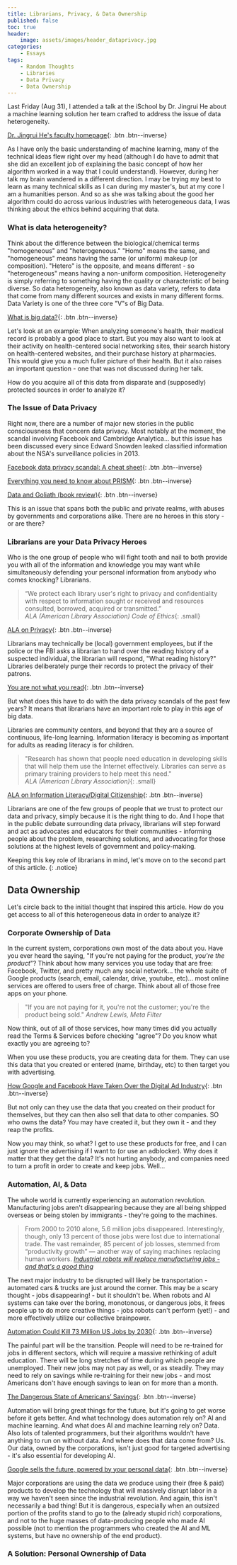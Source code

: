 ```yaml
---
title: Librarians, Privacy, & Data Ownership
published: false
toc: true
header:
    image: assets/images/header_dataprivacy.jpg
categories:
    - Essays
tags:
    - Random Thoughts
    - Libraries
    - Data Privacy
    - Data Ownership
---
```


Last Friday (Aug 31), I attended a talk at the iSchool by Dr. Jingrui He about a machine learning solution her team crafted to address the issue of data heterogeneity.

[Dr. Jingrui He's faculty homepage](#http://faculty.engineering.asu.edu/jingruihe/){: .btn .btn--inverse}

As I have only the basic understanding of machine learning, many of the technical ideas flew right over my head (although I do have to admit that she did an excellent job of explaining the basic concept of how her algorithm worked in a way that I could understand). However, during her talk my brain wandered in a different direction. I may be trying my best to learn as many technical skills as I can during my master's, but at my core I am a humanities person. And so as she was talking about the good her algorithm could do across various industries with heterogeneous data, I was thinking about the ethics behind acquiring that data.

### What is data heterogeneity?

Think about the difference between the biological/chemical terms "homogeneous" and "heterogeneous." "Homo" means the same, and "homogeneous" means having the same (or uniform) makeup (or composition). "Hetero" is the opposite, and means different - so "heterogeneous" means having a non-uniform composition. Heterogeneity is simply referring to something having the quality or characteristic of being diverse. So data heterogeneity, also known as data variety, refers to data that come from many different sources and exists in many different forms. Data Variety is one of the three core "V"s of Big Data.

[What is big data?](#https://datasciencedegree.wisconsin.edu/data-science/what-is-big-data/){: .btn .btn--inverse}

Let's look at an example: When analyzing someone's health, their medical record is probably a good place to start. But you may also want to look at their activity on health-centered social networking sites, their search history on health-centered websites, and their purchase history at pharmacies. This would give you a much fuller picture of their health. But it also raises an important question - one that was not discussed during her talk.

How do you acquire all of this data from disparate and (supposedly) protected sources in order to analyze it?

### The Issue of Data Privacy

Right now, there are a number of major new stories in the public consciousness that concern data privacy. Most notably at the moment, the scandal involving Facebook and Cambridge Analytica... but this issue has been discussed every since Edward Snowden leaked classified information about the NSA's surveillance policies in 2013.

[Facebook data privacy scandal: A cheat sheet](#https://www.techrepublic.com/article/facebook-data-privacy-scandal-a-cheat-sheet/){: .btn .btn--inverse}

[Everything you need to know about PRISM](#https://www.theverge.com/2013/7/17/4517480/nsa-spying-prism-surveillance-cheat-sheet){: .btn .btn--inverse}

[Data and Goliath (book review)](#https://www.digitalethics.org/reviews/data-and-goliath-hidden-battles-collect-your-data-and-control-your-world){: .btn .btn--inverse}

This is an issue that spans both the public and private realms, with abuses by governments and corporations alike. There are no heroes in this story - or are there?

### Librarians are your Data Privacy Heroes

Who is the one group of people who will fight tooth and nail to both provide you with all of the information and knowledge you may want while simultaneously defending your personal information from anybody who comes knocking? Librarians.

> “We protect each library user's right to privacy and confidentiality with respect to information sought or received and resources consulted, borrowed, acquired or transmitted.”  
<cite>ALA (American Library Association) Code of Ethics</cite>{: .small}

[ALA on Privacy](#http://www.ala.org/advocacy/privacy){: .btn .btn--inverse}

Librarians may technically be (local) government employees, but if the police or the FBI asks a librarian to hand over the reading history of a suspected individual, the librarian will respond, "What reading history?" Libraries deliberately purge their records to protect the privacy of their patrons.

[You are not what you read](#https://www.theguardian.com/us-news/2016/jan/13/us-library-records-purged-data-privacy){: .btn .btn--inverse}

But what does this have to do with the data privacy scandals of the past few years? It means that librarians have an important role to play in this age of big data.

Libraries are community centers, and beyond that they are a source of continuous, life-long learning. Information literacy is becoming as important for adults as reading literacy is for children.

> "Research has shown that people need education in developing skills that will help them use the Internet effectively. Libraries can serve as primary training providers to help meet this need."  
<cite>ALA (American Library Association)</cite>{: .small}

[ALA on Information Literacy/Digital Citizenship](#http://www.ala.org/advocacy/intfreedom/iftoolkits/litoolkit/informationliteracy_digitalcitizenship){: .btn .btn--inverse}

Librarians are one of the few groups of people that we trust to protect our data and privacy, simply because it is the right thing to do. And I hope that in the public debate surrounding data privacy, librarians will step forward and act as advocates and educators for their communities - informing people about the problem, researching solutions, and advocating for those solutions at the highest levels of government and policy-making.

Keeping this key role of librarians in mind, let's move on to the second part of this article.
{: .notice}

## Data Ownership

Let's circle back to the initial thought that inspired this article. How do you get access to all of this heterogeneous data  in order to analyze it?

### Corporate Ownership of Data

In the current system, corporations own most of the data about you. Have you ever heard the saying, "If you're not paying for the product, *you're the product*"? Think about how many services you use today that are free: Facebook, Twitter, and pretty much any social network... the whole suite of Google products (search, email, calendar, drive, youtube, etc)... most online services are offered to users free of charge. Think about all of those free apps on your phone.

> "If you are not paying for it, you're not the customer; you're the product being sold."
<cite>Andrew Lewis, Meta Filter</cite>

Now think, out of all of those services, how many times did you actually read the Terms & Services before checking "agree"? Do you know what exactly you are agreeing to?

When you use these products, you are creating data for them. They can use this data that you created or entered (name, birthday, etc) to then target you with advertising.

[How Google and Facebook Have Taken Over the Digital Ad Industry](#http://fortune.com/2017/01/04/google-facebook-ad-industry/){: .btn .btn--inverse}

But not only can they use the data that you created on their product for themselves, but they can then also sell that data to other companies. SO who owns the data? You may have created it, but they own it - and they reap the profits.

Now you may think, so what? I get to use these products for free, and I can just ignore the advertising if I want to (or use an adblocker). Why does it matter that they get the data? It's not hurting anybody, and companies need to turn a profit in order to create and keep jobs. Well...

### Automation, AI, & Data

The whole world is currently experiencing an automation revolution. Manufacturing jobs aren't disappearing because they are all being shipped overseas or being stolen by immigrants - they're going to the machines.

> From 2000 to 2010 alone, 5.6 million jobs disappeared. Interestingly, though, only 13 percent of those jobs were lost due to international trade. The vast remainder, 85 percent of job losses, stemmed from “productivity growth” — another way of saying machines replacing human workers.
<cite>[Industrial robots will replace manufacturing jobs - and that's a good thing](https://techcrunch.com/2016/10/09/industrial-robots-will-replace-manufacturing-jobs-and-thats-a-good-thing/)</cite>

The next major industry to be disrupted will likely be transportation - automated cars & trucks are just around the corner. This may be a scary thought - jobs disappearing! - but it shouldn't be. When robots and AI systems can take over the boring, monotonous, or dangerous jobs, it frees people up to do more creative things - jobs robots can't perform (yet!) - and more effectively utilize our collective brainpower.

[Automation Could Kill 73 Million US Jobs by 2030](#https://www.ttnews.com/articles/automation-could-kill-73-million-us-jobs-2030){: .btn .btn--inverse}

The painful part will be the transition. People will need to be re-trained for jobs in different sectors, which will require a massive rethinking of adult education. There will be long stretches of time during which people are unemployed. Their new jobs may not pay as well, or as steadily. They may need to rely on savings while re-training for their new jobs - and most Americans don't have enough savings to lean on for more than a month.

[The Dangerous State of Americans’ Savings](#https://www.nytimes.com/2015/01/31/your-money/the-dangerous-state-of-americans-savings.html){: .btn .btn--inverse}

Automation will bring great things for the future, but it's going to get worse before it gets better. And what technology does automation rely on? AI and machine learning. And what does AI and machine learning rely on? Data. Also lots of talented programmers, but their algorithms wouldn't have anything to run on without data. And where does that data come from? Us. Our data, owned by the corporations, isn't just good for targeted advertising - it's also essential for developing AI.

[Google sells the future, powered by your personal data](#https://www.nbcnews.com/tech/tech-news/google-sells-future-powered-your-personal-data-n870501){: .btn .btn--inverse}

Major corporations are using the data we produce using their (free & paid) products to develop the technology that will massively disrupt labor in a way we haven't seen since the industrial revolution. And again, this isn't necessarily a bad thing! But it is dangerous, especially when an outsized portion of the profits stand to go to the (already stupid rich) corporations, and not to the huge masses of data-producing people who made AI possible (not to mention the programmers who created the AI and ML systems, but have no ownership of the end product).

### A Solution: Personal Ownership of Data
